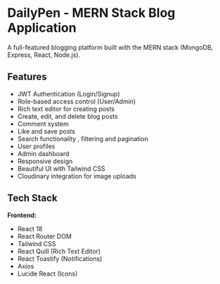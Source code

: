 # DailyPen - MERN Stack Blog Application

A full-featured blogging platform built with the MERN stack (MongoDB, Express, React, Node.js).

## Features

-  JWT Authentication (Login/Signup)
-  Role-based access control (User/Admin)
-  Rich text editor for creating posts
-  Create, edit, and delete blog posts
-  Comment system
-  Like and save posts
-  Search functionality , filtering and pagination
-  User profiles
-  Admin dashboard
-  Responsive design
-  Beautiful UI with Tailwind CSS
-  Cloudinary integration for image uploads

## Tech Stack

**Frontend:**
- React 18
- React Router DOM
- Tailwind CSS
- React Quill (Rich Text Editor)
- React Toastify (Notifications)
- Axios
- Lucide React (Icons)
